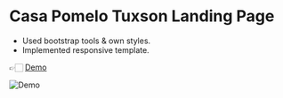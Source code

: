 # Casa Pomelo Tuxson Landing Page

- Used bootstrap tools & own styles.
- Implemented responsive template.

👉🏻 [Demo](https://genp.github.io/casapomelotuxson/)

![Demo](img/demo.gif)
